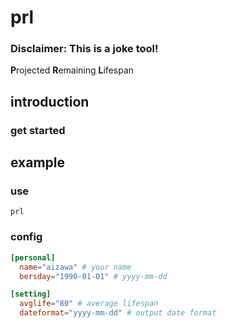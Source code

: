 # prl
### Disclaimer: This is a joke tool!
**P**rojected **R**emaining **L**ifespan  
    
## introduction
### get started
## example
### use
```shell
prl 
```

### config
```toml
[personal]
  name="aizawa" # your name
  bersday="1990-01-01" # yyyy-mm-dd

[setting]
  avglife="80" # average lifespan
  dateformat="yyyy-mm-dd" # output date format
```
